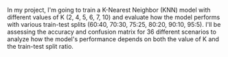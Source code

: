 In my project, I'm going to train a K-Nearest Neighbor (KNN) model with different values of K (2, 4, 5, 6, 7, 10) and evaluate how the model performs with various train-test splits (60:40, 70:30, 75:25, 80:20, 90:10, 95:5). I'll be assessing the accuracy and confusion matrix for 36 different scenarios to analyze how the model's performance depends on both the value of K and the train-test split ratio.
